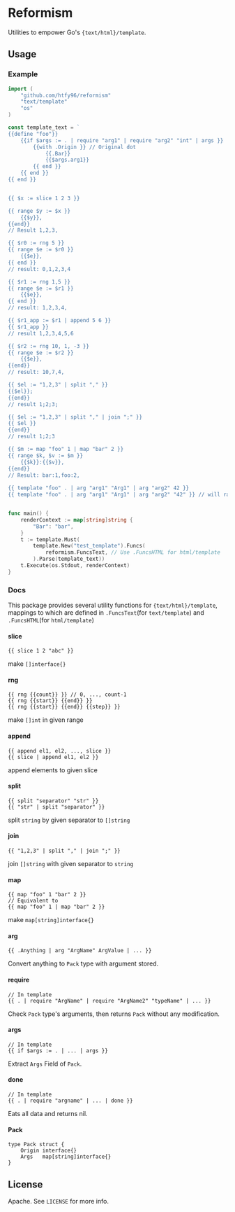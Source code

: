 # Reformism
Utilities to empower Go's `{text/html}/template`.

## Usage
### Example
```go
import (
    "github.com/htfy96/reformism"
    "text/template"
    "os"
)

const template_text = `
{{define "foo"}}
	{{if $args := . | require "arg1" | require "arg2" "int" | args }}
	    {{with .Origin }} // Original dot
			{{.Bar}}
			{{$args.arg1}}
		{{ end }}
	{{ end }}
{{ end }}


{{ $x := slice 1 2 3 }}

{{ range $y := $x }}
    {{$y}},
{{end}}
// Result 1,2,3,

{{ $r0 := rng 5 }}
{{ range $e := $r0 }}
    {{$e}},
{{ end }}
// result: 0,1,2,3,4

{{ $r1 := rng 1,5 }}
{{ range $e := $r1 }}
    {{$e}},
{{ end }}
// result: 1,2,3,4,

{{ $r1_app := $r1 | append 5 6 }}
{{ $r1_app }}
// result 1,2,3,4,5,6

{{ $r2 := rng 10, 1, -3 }}
{{ range $e := $r2 }}
    {{$e}},
{{end}}
// result: 10,7,4,

{{ $el := "1,2,3" | split "," }}
{{$el}};
{{end}}
// result 1;2;3;

{{ $el := "1,2,3" | split "," | join ";" }}
{{ $el }}
{{end}}
// result 1;2;3

{{ $m := map "foo" 1 | map "bar" 2 }}
{{ range $k, $v := $m }}
    {{$k}}:{{$v}},
{{end}}
// Result: bar:1,foo:2,
		
{{ template "foo" . | arg "arg1" "Arg1" | arg "arg2" 42 }}
{{ template "foo" . | arg "arg1" "Arg1" | arg "arg2" "42" }} // will raise an error`


func main() {
    renderContext := map[string]string {
        "Bar": "bar",
    }
    t := template.Must(
        template.New("test_template").Funcs(
            reformism.FuncsText, // Use .FuncsHTML for html/template
        ).Parse(template_text))
    t.Execute(os.Stdout, renderContext)
}
```

### Docs
This package provides several utility functions for `{text/html}/template`, 
mappings to which are defined in `.FuncsText`(for `text/template`) and 
 `.FuncsHTML`(for `html/template`)
 
#### slice
```
{{ slice 1 2 "abc" }}
```

make `[]interface{}`

#### rng
```
{{ rng {{count}} }} // 0, ..., count-1
{{ rng {{start}} {{end}} }}
{{ rng {{start}} {{end}} {{step}} }}
```
make `[]int` in given range

#### append
```
{{ append el1, el2, ..., slice }}
{{ slice | append el1, el2 }}
```

append elements to given slice

#### split
```
{{ split "separator" "str" }}
{{ "str" | split "separator" }}
```
split `string` by given separator to `[]string`

#### join
```
{{ "1,2,3" | split "," | join ";" }}
```

join `[]string` with given separator to `string`

#### map
```
{{ map "foo" 1 "bar" 2 }}
// Equivalent to 
{{ map "foo" 1 | map "bar" 2 }}
```

make `map[string]interface{}`

#### arg
```
{{ .Anything | arg "ArgName" ArgValue | ... }}
```

Convert anything to `Pack` type with argument stored.

#### require
```
// In template
{{ . | require "ArgName" | require "ArgName2" "typeName" | ... }}
```
Check `Pack` type's arguments, then returns `Pack` without any modification.

#### args
```
// In template
{{ if $args := . | ... | args }}
```

Extract `Args` Field of `Pack`. 

#### done
```
// In template 
{{ . | require "argname" | ... | done }}
```
Eats all data and returns nil.

#### Pack
```
type Pack struct {
	Origin interface{}
	Args   map[string]interface{}
}
```

## License
Apache. See `LICENSE` for more info.